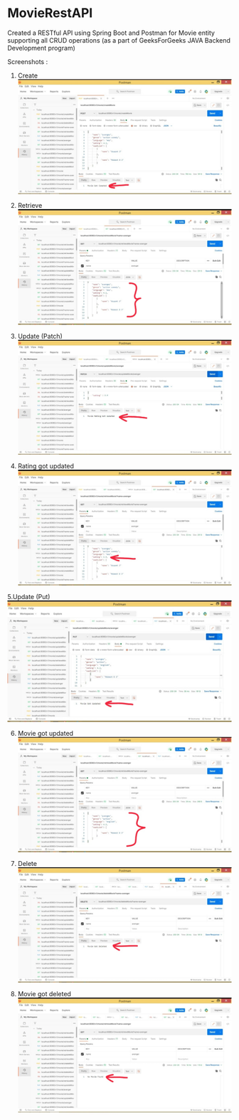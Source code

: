 # MovieRestAPI

Created a RESTful API using Spring Boot and Postman for Movie entity supporting all CRUD operations (as a part of GeeksForGeeks JAVA Backend Development program)

Screenshots :

1. Create
![Screenshot_20210708-183329__01__01](https://github.com/SumitDutta1997/MovieRestAPI/blob/master/Screenshot_20210708-183329__01__01.jpg)

2. Retrieve
![Screenshot_20210708-183331__01__01](https://github.com/SumitDutta1997/MovieRestAPI/blob/master/Screenshot_20210708-183331__01__01.jpg)

3. Update (Patch)
![Screenshot_20210708-183333__01__01](https://github.com/SumitDutta1997/MovieRestAPI/blob/master/Screenshot_20210708-183333__01__01.jpg)

4. Rating got updated
![Screenshot_20210708-183335__01__01](https://github.com/SumitDutta1997/MovieRestAPI/blob/master/Screenshot_20210708-183335__01__01.jpg)

5.Update (Put)
![Screenshot_20210708-183337__01__01](https://github.com/SumitDutta1997/MovieRestAPI/blob/master/Screenshot_20210708-183337__01__01.jpg)

6. Movie got updated
![Screenshot_20210708-183339__01__01](https://github.com/SumitDutta1997/MovieRestAPI/blob/master/Screenshot_20210708-183339__01__01.jpg)

7. Delete
![Screenshot_20210708-183341__01__01](https://github.com/SumitDutta1997/MovieRestAPI/blob/master/Screenshot_20210708-183341__01__01.jpg)

8. Movie got deleted
![Screenshot_20210708-183343__01__01](https://github.com/SumitDutta1997/MovieRestAPI/blob/master/Screenshot_20210708-183343__01__01.jpg)
